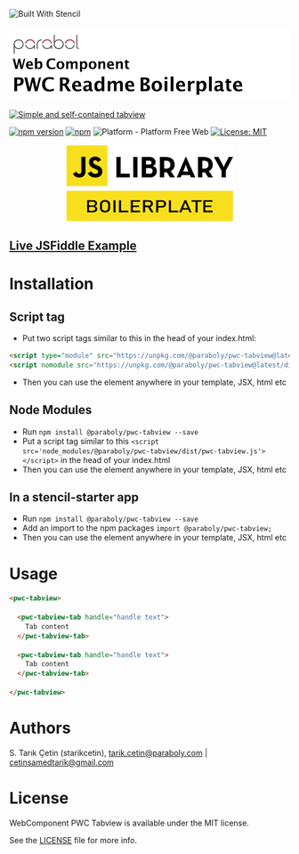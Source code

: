 ![Built With Stencil](https://img.shields.io/badge/-Built%20With%20Stencil-16161d.svg?logo=data%3Aimage%2Fsvg%2Bxml%3Bbase64%2CPD94bWwgdmVyc2lvbj0iMS4wIiBlbmNvZGluZz0idXRmLTgiPz4KPCEtLSBHZW5lcmF0b3I6IEFkb2JlIElsbHVzdHJhdG9yIDE5LjIuMSwgU1ZHIEV4cG9ydCBQbHVnLUluIC4gU1ZHIFZlcnNpb246IDYuMDAgQnVpbGQgMCkgIC0tPgo8c3ZnIHZlcnNpb249IjEuMSIgaWQ9IkxheWVyXzEiIHhtbG5zPSJodHRwOi8vd3d3LnczLm9yZy8yMDAwL3N2ZyIgeG1sbnM6eGxpbms9Imh0dHA6Ly93d3cudzMub3JnLzE5OTkveGxpbmsiIHg9IjBweCIgeT0iMHB4IgoJIHZpZXdCb3g9IjAgMCA1MTIgNTEyIiBzdHlsZT0iZW5hYmxlLWJhY2tncm91bmQ6bmV3IDAgMCA1MTIgNTEyOyIgeG1sOnNwYWNlPSJwcmVzZXJ2ZSI%2BCjxzdHlsZSB0eXBlPSJ0ZXh0L2NzcyI%2BCgkuc3Qwe2ZpbGw6I0ZGRkZGRjt9Cjwvc3R5bGU%2BCjxwYXRoIGNsYXNzPSJzdDAiIGQ9Ik00MjQuNywzNzMuOWMwLDM3LjYtNTUuMSw2OC42LTkyLjcsNjguNkgxODAuNGMtMzcuOSwwLTkyLjctMzAuNy05Mi43LTY4LjZ2LTMuNmgzMzYuOVYzNzMuOXoiLz4KPHBhdGggY2xhc3M9InN0MCIgZD0iTTQyNC43LDI5Mi4xSDE4MC40Yy0zNy42LDAtOTIuNy0zMS05Mi43LTY4LjZ2LTMuNkgzMzJjMzcuNiwwLDkyLjcsMzEsOTIuNyw2OC42VjI5Mi4xeiIvPgo8cGF0aCBjbGFzcz0ic3QwIiBkPSJNNDI0LjcsMTQxLjdIODcuN3YtMy42YzAtMzcuNiw1NC44LTY4LjYsOTIuNy02OC42SDMzMmMzNy45LDAsOTIuNywzMC43LDkyLjcsNjguNlYxNDEuN3oiLz4KPC9zdmc%2BCg%3D%3D&colorA=16161d&style=for-the-badge)

![WebComponent PWC Tabview](https://raw.githubusercontent.com/paraboly/pwc-tabview/master/assets/logo.png)

[![Simple and self-contained tabview](https://img.shields.io/badge/-Simple%20and%20self%20contained%20tabview%20via%20Paraboly-lightgrey?style=for-the-badge)](https://github.com/Paraboly/pwc-tabview)

[![npm version](https://img.shields.io/npm/v/@paraboly/pwc-tabview.svg?style=for-the-badge)](https://www.npmjs.com/package/@paraboly/pwc-tabview)
[![npm](https://img.shields.io/npm/dt/@paraboly/pwc-tabview.svg?style=for-the-badge)](https://www.npmjs.com/package/@paraboly/pwc-tabview)
![Platform - Platform Free Web](https://img.shields.io/badge/-Web%20%7C%20Platform%20Free-blue?style=for-the-badge)
[![License: MIT](https://img.shields.io/badge/License-MIT-green.svg?style=for-the-badge)](https://opensource.org/licenses/MIT)

<p align="center">
  <img alt="WebComponent PWC Tabview"
        src="https://raw.githubusercontent.com/paraboly/pwc-tabview/master/assets/Screenshots/JSLibraryBoilerplate.png" />
</p>

## [Live JSFiddle Example](https://jsfiddle.net/starikcetin/4j2qpsto/)

# Installation

## Script tag

- Put two script tags similar to this in the head of your index.html:

```html
<script type="module" src="https://unpkg.com/@paraboly/pwc-tabview@latest/dist/pwc-tabview/pwc-tabview.esm.js"></script>
<script nomodule src="https://unpkg.com/@paraboly/pwc-tabview@latest/dist/pwc-tabview/pwc-tabview.js"></script>
```

- Then you can use the element anywhere in your template, JSX, html etc

## Node Modules

- Run `npm install @paraboly/pwc-tabview --save`
- Put a script tag similar to this `<script src='node_modules/@paraboly/pwc-tabview/dist/pwc-tabview.js'></script>` in the head of your index.html
- Then you can use the element anywhere in your template, JSX, html etc

## In a stencil-starter app

- Run `npm install @paraboly/pwc-tabview --save`
- Add an import to the npm packages `import @paraboly/pwc-tabview;`
- Then you can use the element anywhere in your template, JSX, html etc

# Usage

```html
<pwc-tabview>

  <pwc-tabview-tab handle="handle text">
    Tab content
  </pwc-tabview-tab>

  <pwc-tabview-tab handle="handle text">
    Tab content
  </pwc-tabview-tab>
  
</pwc-tabview>
```

# Authors

S. Tarık Çetin (starikcetin), tarik.cetin@paraboly.com | cetinsamedtarik@gmail.com

# License

WebComponent PWC Tabview is available under the MIT license.

See the [LICENSE](/LICENSE) file for more info.
